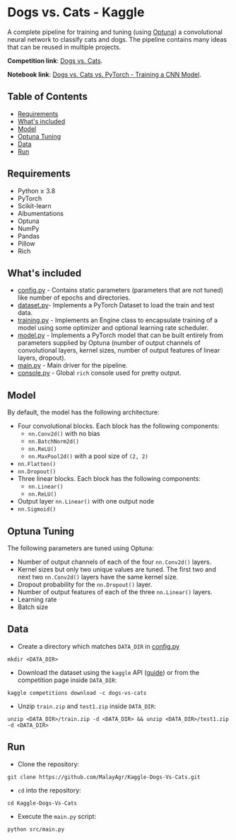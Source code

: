 # <!-- omit in toc --> Dogs vs. Cats - Kaggle

A complete pipeline for training and tuning (using [Optuna](https://optuna.org/)) a convolutional neural network to classify cats and dogs. The pipeline contains many ideas that can be reused in multiple projects.

**Competition link**: [Dogs vs. Cats](https://www.kaggle.com/c/dogs-vs-cats).

**Notebook link**: [Dogs vs. Cats vs. PyTorch - Training a CNN Model](https://www.kaggle.com/defcodeking/dogs-vs-cats-vs-pytorch-training-a-cnn-mode).


## <!-- omit in toc --> Table of Contents

- [Requirements](#requirements)
- [What's included](#whats-included)
- [Model](#model)
- [Optuna Tuning](#optuna-tuning)
- [Data](#data)
- [Run](#run)

## Requirements

- Python &ge; 3.8
- PyTorch
- Scikit-learn
- Albumentations
- Optuna
- NumPy
- Pandas
- Pillow
- Rich

## What's included

- [config.py](src/config.py) - Contains static parameters (parameters that are not tuned) like number of epochs and directories.
- [dataset.py](src/dataset.py)- Implements a PyTorch Dataset to load the train and test data.
- [training.py](src/training.py) - Implements an Engine class to encapsulate training of a model using some optimizer and optional learning rate scheduler.
- [model.py](src/model.py) - Implements a PyTorch model that can be built entirely from parameters supplied by Optuna (number of output channels of convolutional layers, kernel sizes, number of output features of linear layers, dropout).
- [main.py](src/main.py) - Main driver for the pipeline.
- [console.py](src/console.py) - Global `rich` console used for pretty output.

## Model

By default, the model has the following architecture:

- Four convolutional blocks. Each block has the following components:
  - `nn.Conv2d()` with no bias
  - `nn.BatchNorm2d()`
  - `nn.ReLU()`
  - `nn.MaxPool2d()` with a pool size of `(2, 2)`
- `nn.Flatten()`
- `nn.Dropout()`
- Three linear blocks. Each block has the following components:
  - `nn.Linear()`
  - `nn.ReLU()`
- Output layer `nn.Linear()` with one output node
- `nn.Sigmoid()`

## Optuna Tuning

The following parameters are tuned using Optuna:

- Number of output channels of each of the four `nn.Conv2d()` layers.
- Kernel sizes but only two unique values are tuned. The first two and next two `nn.Conv2d()` layers have the same kernel size.
- Dropout probability for the `nn.Dropout()` layer.
- Number of output features of each of the three `nn.Linear()` layers.
- Learning rate
- Batch size

## Data

- Create a directory which matches `DATA_DIR` in [config.py](src/config.py)

```shell
mkdir <DATA_DIR>
```

- Download the dataset using the `kaggle` API ([guide](https://github.com/Kaggle/kaggle-api)) or from the competition page inside `DATA_DIR`:

```shell
kaggle competitions download -c dogs-vs-cats
```

- Unzip `train.zip` and `test1.zip` inside `DATA_DIR`:

```shell
unzip <DATA_DIR>/train.zip -d <DATA_DIR> && unzip <DATA_DIR>/test1.zip -d <DATA_DIR>
```

## Run

- Clone the repository:

```shell
git clone https://github.com/MalayAgr/Kaggle-Dogs-Vs-Cats.git
```

- `cd` into the repository:

```shell
cd Kaggle-Dogs-Vs-Cats
```

- Execute the `main.py` script:

```shell
python src/main.py
```
